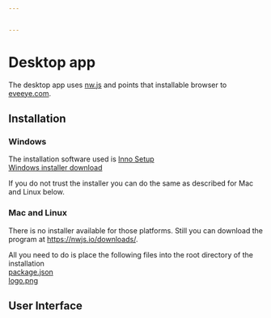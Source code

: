 ```yaml
---


---
```


<h1 id="desktop-app">Desktop app</h1>
<p>The desktop app uses <a href="https://nwjs.io/">nw.js</a> and points that installable browser to <a href="http://eveeye.com">eveeye.com</a>.</p>
<h2 id="installation">Installation</h2>
<h3 id="windows">Windows</h3>
<p>The installation software used is <a href="https://www.jrsoftware.org/isinfo.php">Inno Setup</a><br>
<a href="https://www.dropbox.com/s/feo1z1055a7jmpd/Eveeye_v001.exe?dl=0">Windows installer download</a></p>
<p>If you do not trust the installer you can do the same as described for Mac and Linux below.</p>
<h3 id="mac-and-linux">Mac and Linux</h3>
<p>There is no installer available for those platforms. Still you can download the program at <a href="https://nwjs.io/downloads/">https://nwjs.io/downloads/</a>.</p>
<p>All you need to do is place the following files into the root directory of the installation<br>
<a href="https://www.dropbox.com/s/83yjmh3ktzatuny/package.json?dl=0">package.json</a><br>
<a href="https://www.dropbox.com/s/b9adylfp2x1fmw6/logo.png?dl=0">logo.png</a></p>
<h2 id="user-interface">User Interface</h2>


